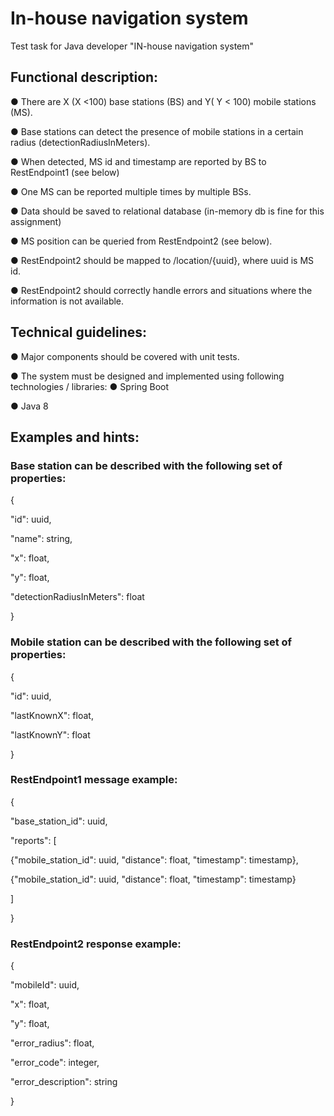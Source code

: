 # In-house navigation system

Test task for Java developer "IN-house navigation system"

## Functional description: 
  ● There are X (X <100) base stations (BS) and Y( Y < 100) mobile stations (MS).
  
  ● Base stations can detect the presence of mobile stations in a certain radius (detectionRadiusInMeters).
  
  ● When detected, MS id and timestamp are reported by BS to RestEndpoint1 (see below)
  
  ● One MS can be reported multiple times by multiple BSs.
  
  ● Data should be saved to relational database (in-memory db is fine for this assignment)
  
  ● MS position can be queried from RestEndpoint2 (see below).
  
  ● RestEndpoint2 should be mapped to /location/{uuid}, where uuid is MS id.
  
  ● RestEndpoint2 should correctly handle errors and situations where the information is not available.

## Technical guidelines:
 ● Major components should be covered with unit tests.

 ● The system must be designed and implemented using following technologies / libraries:
  ● Spring Boot
  
  ● Java 8

## Examples and hints: 

### Base station can be described with the following set of properties:
{

  "id": uuid,

  "name": string,

  "x": float,

  "y": float,

  "detectionRadiusInMeters": float

}

### Mobile station can be described with the following set of properties:
{

  "id": uuid,
  
  "lastKnownX": float,
  
  "lastKnownY": float
  
}

### RestEndpoint1 message example:
{

  "base_station_id": uuid,
  
  "reports": [
    
  {"mobile_station_id": uuid, "distance": float, "timestamp": timestamp},
    
  {"mobile_station_id": uuid, "distance": float, "timestamp": timestamp}
  
  ]
  
}

### RestEndpoint2 response example:
{

  "mobileId": uuid,
  
  "x": float,
  
  "y": float,
  
  "error_radius": float,
  
  "error_code": integer,
  
  "error_description": string
  
}
